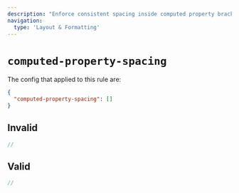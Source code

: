 ```yaml
---
description: "Enforce consistent spacing inside computed property brackets"
navigation:
  type: 'Layout & Formatting'
---
```


# `computed-property-spacing`

The config that applied to this rule are:

```json
{
  "computed-property-spacing": []
}
```

## Invalid

```js invalid
//
```

## Valid

```js valid
//
```
  